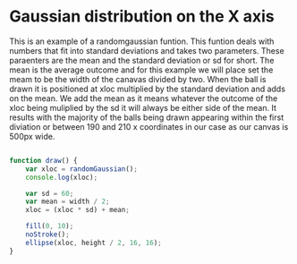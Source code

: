 # Gaussian distribution on the X axis

This is an example of a randomgaussian funtion. This funtion deals with numbers that fit into standard deviations and takes two parameters. These paraenters are the mean and the standard deviation or sd for short. The mean is the average outcome and for this example we will place set the meam to be the width of the canavas divided by two. When the ball is drawn it is positioned at xloc multiplied by the standard deviation and adds on the mean. We add the mean as it means whatever the outcome of the xloc being muliplied by the sd it will always be either side of the mean. It results with the majority of the balls being drawn appearing within the first diviation or between 190 and 210 x coordinates in our case as our canvas is 500px wide.

```js

function draw() {
    var xloc = randomGaussian();
    console.log(xloc);

    var sd = 60;
    var mean = width / 2;
    xloc = (xloc * sd) + mean;

    fill(0, 10);
    noStroke();
    ellipse(xloc, height / 2, 16, 16);
}
```
